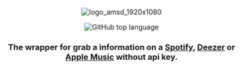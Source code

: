 <div align=center>

![logo_amsd_1920x1080](image\logo.png)

![GitHub top language](https://img.shields.io/github/languages/top/writedev/Wrapper-for-AMSD)

<div>

### The wrapper for grab a information on a [Spotify](https://open.spotify.com), [Deezer](https://www.deezer.com) or [Apple Music](https://music.apple.com) without api key.
